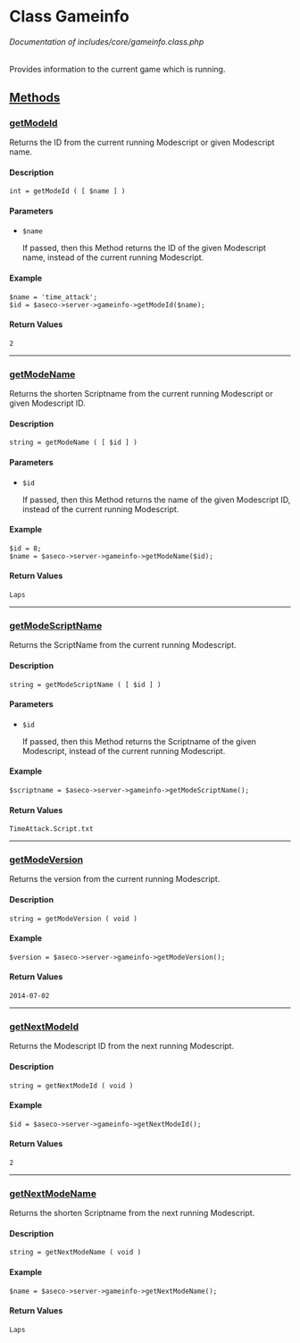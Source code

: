 # Class Gameinfo
###### Documentation of includes/core/gameinfo.class.php

Provides information to the current game which is running.



## [Methods](_#Methods)


### [getModeId](_#getModeId)
Returns the ID from the current running Modescript or given Modescript name.


#### Description
	int = getModeId ( [ $name ] )


#### Parameters
*	`$name`

	If passed, then this Method returns the ID of the given Modescript name, instead of the current running Modescript.


#### Example
	$name = 'time_attack';
	$id = $aseco->server->gameinfo->getModeId($name);


#### Return Values
	2



***



### [getModeName](_#getModeName)
Returns the shorten Scriptname from the current running Modescript or given Modescript ID.

#### Description
	string = getModeName ( [ $id ] )


#### Parameters
*	`$id`

	If passed, then this Method returns the name of the given Modescript ID, instead of the current running Modescript.


#### Example
	$id = 8;
	$name = $aseco->server->gameinfo->getModeName($id);


#### Return Values
	Laps



***



### [getModeScriptName](_#getModeScriptName)
Returns the ScriptName from the current running Modescript.


#### Description
	string = getModeScriptName ( [ $id ] )


#### Parameters
*	`$id`

	If passed, then this Method returns the Scriptname of the given Modescript, instead of the current running Modescript.


#### Example
	$scriptname = $aseco->server->gameinfo->getModeScriptName();


#### Return Values
	TimeAttack.Script.txt



***



### [getModeVersion](_#getModeVersion)
Returns the version from the current running Modescript.


#### Description
	string = getModeVersion ( void )


#### Example
	$version = $aseco->server->gameinfo->getModeVersion();


#### Return Values
	2014-07-02



***



### [getNextModeId](_#getNextModeId)
Returns the Modescript ID from the next running Modescript.


#### Description
	string = getNextModeId ( void )


#### Example
	$id = $aseco->server->gameinfo->getNextModeId();


#### Return Values
	2



***



### [getNextModeName](_#getNextModeName)
Returns the shorten Scriptname from the next running Modescript.


#### Description
	string = getNextModeName ( void )


#### Example
	$name = $aseco->server->gameinfo->getNextModeName();


#### Return Values
	Laps
